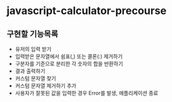# javascript-calculator-precourse

## 구현할 기능목록

- 유저의 입력 받기
- 입력받은 문자열에서 쉼표(,) 또는 콜론(:) 제거하기
- 구분자를 기준으로 분리한 각 숫자의 합을 반환하기
- 결과 출력하기
- 커스텀 문자열 찾기
- 커스텀 문자열 제거하기 추가
- 사용자가 잘못된 값을 입력한 경우 Error를 발생, 애플리케이션 종료
